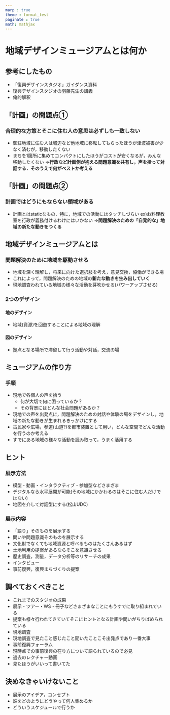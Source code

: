 ```yaml
---
marp : true
theme : format_test
paginate : true
math: mathjax
---
```

<!--
headingDivider: 2
-->

# 地域デザインミュージアムとは何か

<!-- class: slides -->

## 参考にしたもの
- 「復興デザインスタジオ」ガイダンス資料
- 復興デザインスタジオの羽藤先生の講義
- 俺的解釈

## 「計画」の問題点①
### 合理的な方策とそこに住む人の意思は必ずしも一致しない
- 御荘地域に住む人は城辺など他地域に移転してもらったほうが津波被害が少なく済むが，移動したくない
- まちを1箇所に集めてコンパクトにしたほうがコストが安くなるが，みんな移動したくない
⇒<b>行政など計画側が抱える問題意識を共有し，声を拾って対話する．そのうえで何がベストか考える</b>
## 「計画」の問題点②
### 計画ではどうにもならない領域がある
- 計画とはstaticなもの．特に，地域での活動にはタッチしづらい
ex)お料理教室を行政が義務付けるわけにはいかない
⇒<b>問題解決のための「自発的な」地域の新たな動きをつくる</b>
## 地域デザインミュージアムとは
### 問題解決のために地域を駆動させる
- 地域を深く理解し，将来に向けた選択肢を考え，意見交換，協働ができる場
- これによって，問題解決のための地域の<b>新たな動きを生み出していく</b>
- 現地調査われている地域の様々な活動を芽吹かせる(パワーアップさせる)
### 2つのデザイン
#### 地のデザイン
- 地域(資源)を回遊することによる地域の理解
#### 図のデザイン
- 拠点となる場所で滞留して行う活動や対話，交流の場
## ミュージアムの作り方
### 手順
- 現地で各個人の声を拾う
	- 何が大切で何に困っているか？
	- その背景にはどんな社会問題があるか？
- 現地での声を出発点に，問題解決のための対話や体験の場をデザインし，地域の新たな動きが生まれるきっかけにする
- 古民家や広場，参道(山道?)を都市装置として用い，どんな空間でどんな活動を行うのか考える
- すでにある地域の様々な活動を読み取って，うまく活用する
## ヒント
### 展示方法
- 模型・動画・インタラクティブ・参加型などさまざま
 - デジタルなら水平展開が可能(その地域にかかわるのはそこに住む人だけではない)
 - 地図を介して対話型にする(松山UDC)
### 展示内容
- 「語り」そのものを展示する
- 問いや問題意識そのものを展示する
- 文化財でなくても地域資源と呼べるものはたくさんあるはず
- 土地利用の提案があるならそこを意識させる
- 歴史調査，測量，データ分析等のリサーチの成果
- インタビュー
- 事前復興，復興まちづくりの提案
## 調べておくべきこと
- これまでのスタジオの成果
 - 展示・ツアー・WS・冊子などさまざまなことにもうすでに取り組まれている
 - 提案も様々行われてきていてそこにヒントとなる計画や問いがちりばめられている
- 現地調査
 - 現地調査で見たこと感じたこと聞いたことこそ出発点であり一番大事
- 事前復興フォーラム
 - 現時点での事前復興の在り方について語られているので必見
- 過去のレクチャー動画
 - 見たほうがいいって書いてた
## 決めなきゃいけないこと
- 展示のアイデア，コンセプト
- 誰をどのようにどうやって何人集めるか
- どういうスケジュールで行うか